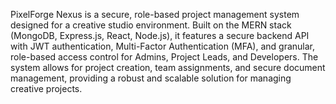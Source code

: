PixelForge Nexus is a secure, role-based project management system designed for a creative studio environment. Built on the MERN stack (MongoDB, Express.js, React, Node.js), it features a secure backend API with JWT authentication, Multi-Factor Authentication (MFA), and granular, role-based access control for Admins, Project Leads, and Developers. The system allows for project creation, team assignments, and secure document management, providing a robust and scalable solution for managing creative projects.
